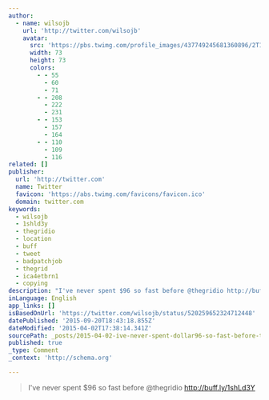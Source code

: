 ```yaml
---
author:
  - name: wilsojb
    url: 'http://twitter.com/wilsojb'
    avatar:
      src: 'https://pbs.twimg.com/profile_images/437749245681360896/2T1cWr7c_bigger.jpeg'
      width: 73
      height: 73
      colors:
        - - 55
          - 60
          - 71
        - - 208
          - 222
          - 231
        - - 153
          - 157
          - 164
        - - 110
          - 109
          - 116
related: []
publisher:
  url: 'http://twitter.com'
  name: Twitter
  favicon: 'https://abs.twimg.com/favicons/favicon.ico'
  domain: twitter.com
keywords:
  - wilsojb
  - 1shld3y
  - thegridio
  - location
  - buff
  - tweet
  - badpatchjob
  - thegrid
  - ica4etbrn1
  - copying
description: "I've never spent $96 so fast before @thegridio http://buff.ly/1shLd3Y"
inLanguage: English
app_links: []
isBasedOnUrl: 'https://twitter.com/wilsojb/status/520259652324712448'
datePublished: '2015-09-20T18:43:18.855Z'
dateModified: '2015-04-02T17:38:14.341Z'
sourcePath: _posts/2015-04-02-ive-never-spent-dollar96-so-fast-before-thegridio-httpbuffl.md
published: true
_type: Comment
_context: 'http://schema.org'

---
```

> I've never spent $96 so fast before @thegridio http://buff.ly/1shLd3Y